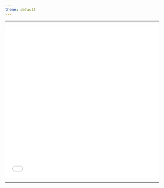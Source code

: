 ```yaml
---
theme: default
---
```


---

<object data="GDPR Privacy Notice.pdf" type="application/pdf" width="100%" height="500px" internalinstanceid="8">
<iframe src="GDPR Privacy Notice.pdf" width="100%" height="500px" style="border: none;">
This browser does not support PDFs. Please download the PDF to view it: <a href="GDPR Privacy Notice.pdf">Download Privacy Policy</a>
</iframe>
</object>

---
